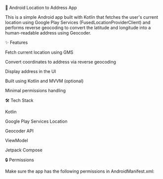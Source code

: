 📍 Android Location to Address App

This is a simple Android app built with Kotlin that fetches the user's current location using Google Play Services (FusedLocationProviderClient) and performs reverse geocoding to convert the latitude and longitude into a human-readable address using Geocoder.

✨ Features

Fetch current location using GMS

Convert coordinates to address via reverse geocoding

Display address in the UI

Built using Kotlin and MVVM (optional)

Minimal permissions handling

🛠️ Tech Stack

Kotlin

Google Play Services Location

Geocoder API

ViewModel

Jetpack Compose 

🔒 Permissions

Make sure the app has the following permissions in AndroidManifest.xml:

<uses-permission android:name="android.permission.ACCESS_FINE_LOCATION"/>
<uses-permission android:name="android.permission.ACCESS_COARSE_LOCATION"/>
